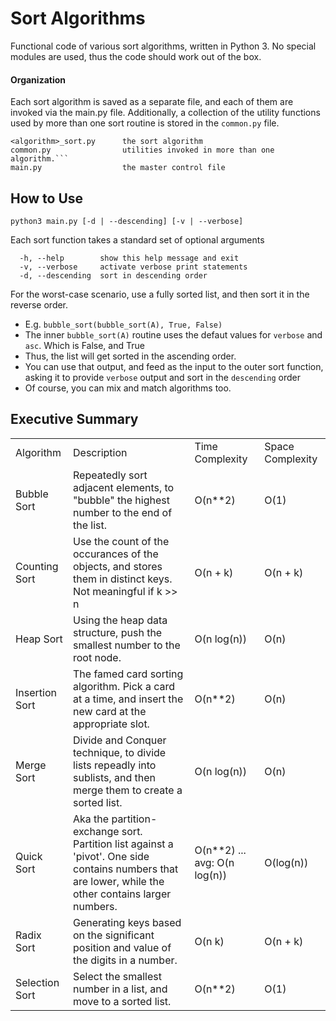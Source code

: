 # Sort Algorithms
Functional code of various sort algorithms, written in Python 3. No special modules are used, thus the code should work out of the box.

#### Organization
Each sort algorithm is saved as a separate file, and each of them are invoked via the main.py file. Additionally, a collection of the utility functions used by more than one sort routine is stored in the `common.py` file.
```buildoutcfg
<algorithm>_sort.py      the sort algorithm
common.py                utilities invoked in more than one algorithm.```
main.py                  the master control file
```

## How to Use
```buildoutcfg
python3 main.py [-d | --descending] [-v | --verbose]
```
Each sort function takes a standard set of optional arguments
```buildoutcfg
  -h, --help        show this help message and exit
  -v, --verbose     activate verbose print statements
  -d, --descending  sort in descending order
```


For the worst-case scenario, use a fully sorted list, and then sort it in the reverse order.
- E.g. `bubble_sort(bubble_sort(A), True, False)`
- The inner `bubble_sort(A)` routine uses the defaut values for `verbose` and `asc`. Which is False, and True
- Thus, the list will get sorted in the ascending order.
- You can use that output, and feed as the input to the outer sort function, asking it to provide `verbose` output and sort in the `descending` order
- Of course, you can mix and match algorithms too.
## Executive Summary

<table>
<tr>
<td> Algorithm </td>
<td> Description </td>
<td> Time Complexity </td>
<td> Space Complexity </td>
</tr>

<tr>
<td> Bubble Sort </td>
<td> Repeatedly sort adjacent elements, to "bubble" the highest number to the end of the list. </td>
<td> O(n**2) </td>
<td> O(1) </td>
</tr>

<tr>
<td> Counting Sort </td>
<td> Use the count of the occurances of the objects, and stores them in distinct keys. Not meaningful if k >> n </td>
<td> O(n + k) </td>
<td> O(n + k) </td>
</tr>

<tr>
<td> Heap Sort </td>
<td> Using the heap data structure, push the smallest number to the root node.</td>
<td> O(n log(n)) </td>
<td> O(n) </td>
</tr>

<tr>
<td> Insertion Sort </td>
<td> The famed card sorting algorithm. Pick a card at a time, and insert the new card at the appropriate slot. </td>
<td> O(n**2) </td>
<td> O(n) </td>
</tr>

<tr>
<td> Merge Sort </td>
<td> Divide and Conquer technique, to divide lists repeadly into sublists, and then merge them to create a sorted list.  </td>
<td> O(n log(n)) </td>
<td> O(n) </td>
</tr>

<tr>
<td> Quick Sort </td>
<td> Aka the partition-exchange sort.  Partition list against a 'pivot'. One side contains numbers that are lower, while the other contains larger numbers.</td>
<td> O(n**2) ... avg: O(n log(n)) </td>
<td> O(log(n)) </td>
</tr>

<tr>
<td> Radix Sort </td>
<td> Generating keys based on the significant position and value of the digits in a number. </td>
<td> O(n k) </td>
<td> O(n + k) </td>
</tr>

<tr>
<td> Selection Sort </td>
<td> Select the smallest number in a list, and move to a sorted list. </td>
<td> O(n**2) </td>
<td> O(1) </td>
</tr>

</table>
